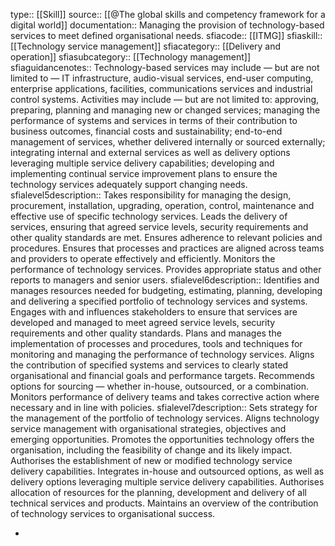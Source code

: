 type:: [[Skill]]
source:: [[@The global skills and competency framework for a digital world]]
documentation:: Managing the provision of technology-based services to meet defined organisational needs.
sfiacode:: [[ITMG]]
sfiaskill:: [[Technology service management]]
sfiacategory:: [[Delivery and operation]]
sfiasubcategory:: [[Technology management]]
sfiaguidancenotes:: Technology-based services may include — but are not limited to — IT infrastructure, audio-visual services, end-user computing, enterprise applications, facilities, communications services and industrial control systems. Activities may include — but are not limited to: approving, preparing, planning and managing new or changed services; managing the performance of systems and services in terms of their contribution to business outcomes, financial costs and sustainability; end-to-end management of services, whether delivered internally or sourced externally; integrating internal and external services as well as delivery options leveraging multiple service delivery capabilities; developing and implementing continual service improvement plans to ensure the technology services adequately support changing needs.
sfialevel5description:: Takes responsibility for managing the design, procurement, installation, upgrading, operation, control, maintenance and effective use of specific technology services. Leads the delivery of services, ensuring that agreed service levels, security requirements and other quality standards are met. Ensures adherence to relevant policies and procedures. Ensures that processes and practices are aligned across teams and providers to operate effectively and efficiently. Monitors the performance of technology services. Provides appropriate status and other reports to managers and senior users.
sfialevel6description:: Identifies and manages resources needed for budgeting, estimating, planning, developing and delivering a specified portfolio of technology services and systems. Engages with and influences stakeholders to ensure that services are developed and managed to meet agreed service levels, security requirements and other quality standards. Plans and manages the implementation of processes and procedures, tools and techniques for monitoring and managing the performance of technology services. Aligns the contribution of specified systems and services to clearly stated organisational and financial goals and performance targets. Recommends options for sourcing — whether in-house, outsourced, or a combination. Monitors performance of delivery teams and takes corrective action where necessary and in line with policies.
sfialevel7description:: Sets strategy for the management of the portfolio of technology services. Aligns technology service management with organisational strategies, objectives and emerging opportunities. Promotes the opportunities technology offers the organisation, including the feasibility of change and its likely impact. Authorises the establishment of new or modified technology service delivery capabilities. Integrates in-house and outsourced options, as well as delivery options leveraging multiple service delivery capabilities. Authorises allocation of resources for the planning, development and delivery of all technical services and products. Maintains an overview of the contribution of technology services to organisational success.

-